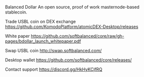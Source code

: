 
Balanced Dollar 
An open source, proof of work masternode-based stablecoin.

Trade USBL coin on DEX exchange https://github.com/KomodoPlatform/atomicDEX-Desktop/releases

White paper https://github.com/softbalanced/core/raw/gh-pages/bdollar_launch_whitepaper.pdf

Swap USBL coin http://swap.softbalanced.com/

Desktop wallet https://github.com/softbalanced/core/releases/

Contact support https://discord.gg/HkHyKCjfRQ
